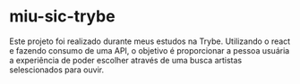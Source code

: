 # miu-sic-trybe

Este projeto foi realizado durante meus estudos na Trybe. Utilizando o react e fazendo consumo de uma API, o objetivo é proporcionar a pessoa usuária a experiência de poder escolher através de uma busca artistas selescionados para ouvir.
